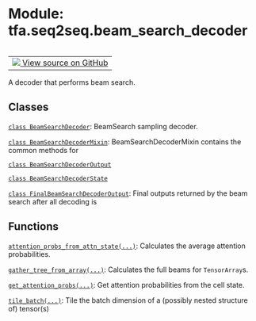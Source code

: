 <div itemscope itemtype="http://developers.google.com/ReferenceObject">
<meta itemprop="name" content="tfa.seq2seq.beam_search_decoder" />
<meta itemprop="path" content="Stable" />
</div>

# Module: tfa.seq2seq.beam_search_decoder


<table class="tfo-notebook-buttons tfo-api" align="left">

<td>
  <a target="_blank" href="https://github.com/tensorflow/addons/tree/r0.5/tensorflow_addons/seq2seq/beam_search_decoder.py">
    <img src="https://www.tensorflow.org/images/GitHub-Mark-32px.png" />
    View source on GitHub
  </a>
</td></table>



A decoder that performs beam search.

<!-- Placeholder for "Used in" -->


## Classes

[`class BeamSearchDecoder`](../../tfa/seq2seq/BeamSearchDecoder.md): BeamSearch sampling decoder.

[`class BeamSearchDecoderMixin`](../../tfa/seq2seq/beam_search_decoder/BeamSearchDecoderMixin.md): BeamSearchDecoderMixin contains the common methods for

[`class BeamSearchDecoderOutput`](../../tfa/seq2seq/BeamSearchDecoderOutput.md)

[`class BeamSearchDecoderState`](../../tfa/seq2seq/BeamSearchDecoderState.md)

[`class FinalBeamSearchDecoderOutput`](../../tfa/seq2seq/FinalBeamSearchDecoderOutput.md): Final outputs returned by the beam search after all decoding is

## Functions

[`attention_probs_from_attn_state(...)`](../../tfa/seq2seq/beam_search_decoder/attention_probs_from_attn_state.md): Calculates the average attention probabilities.

[`gather_tree_from_array(...)`](../../tfa/seq2seq/gather_tree_from_array.md): Calculates the full beams for `TensorArray`s.

[`get_attention_probs(...)`](../../tfa/seq2seq/beam_search_decoder/get_attention_probs.md): Get attention probabilities from the cell state.

[`tile_batch(...)`](../../tfa/seq2seq/tile_batch.md): Tile the batch dimension of a (possibly nested structure of) tensor(s)

